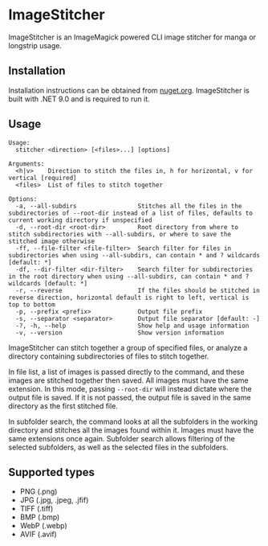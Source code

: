 # ImageStitcher

ImageStitcher is an ImageMagick powered CLI image stitcher for manga or longstrip usage.

## Installation
Installation instructions can be obtained from [nuget.org](https://www.nuget.org/packages/ImageStitcher/).
ImageStitcher is built with .NET 9.0 and is required to run it.

## Usage
```
Usage:
  stitcher <direction> [<files>...] [options]

Arguments:
  <h|v>    Direction to stitch the files in, h for horizontal, v for vertical [required]
  <files>  List of files to stitch together

Options:
  -a, --all-subdirs                 Stitches all the files in the subdirectories of --root-dir instead of a list of files, defaults to current working directory if unspecified
  -d, --root-dir <root-dir>         Root directory from where to stitch subdirectories with --all-subdirs, or where to save the stitched image otherwise
  -ff, --file-filter <file-filter>  Search filter for files in subdirectories when using --all-subdirs, can contain * and ? wildcards [default: *]
  -df, --dir-filter <dir-filter>    Search filter for subdirectories in the root directory when using --all-subdirs, can contain * and ? wildcards [default: *]
  -r, --reverse                     If the files should be stitched in reverse direction, horizontal default is right to left, vertical is top to bottom
  -p, --prefix <prefix>             Output file prefix
  -s, --separator <separator>       Output file separator [default: -]
  -?, -h, --help                    Show help and usage information
  -v, --version                     Show version information

```
ImageStitcher can stitch together a group of specified files, or analyze a directory containing
subdirectories of files to stitch together.

In file list, a list of images is passed directly to the command, and these images are
stitched together then saved. All images must have the same extension.
In this mode, passing `--root-dir` will instead dictate where the output file is saved.
If it is not passed, the output file is saved in the same directory as the first stitched file.

In subfolder search, the command looks at all the subfolders in the working directory and
stitches all the images found within it. Images must have the same extensions once again.
Subfolder search allows filtering of the selected subfolders, as well as the selected files in the subfolders.

## Supported types
- PNG (.png)
- JPG (.jpg, .jpeg, .jfif)
- TIFF (.tiff)
- BMP (.bmp)
- WebP (.webp)
- AVIF (.avif)

